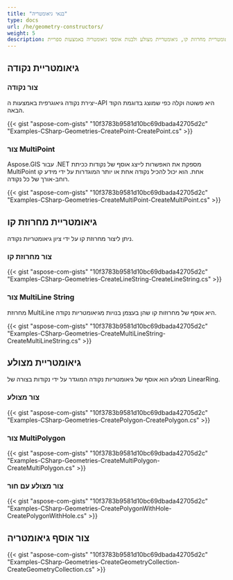 ```yaml
---
title: "בנאי גיאומטריה"
type: docs
url: /he/geometry-constructors/
weight: 5
description: ניתן לעבוד עם גיאומטריית נקודה, גיאומטריית מחרוזת קו, גיאומטריית מצולע ולבנות אוספי גיאומטריה באמצעות ספריית GIS C#.
---
```


## **גיאומטריית נקודה**
### **צור נקודה**
יצירת נקודה גיאוגרפית באמצעות ה-API היא פשוטה וקלה כפי שמוצג בדוגמת הקוד הבאה.

{{< gist "aspose-com-gists" "10f3783b9581d10bc69dbada42705d2c" "Examples-CSharp-Geometries-CreatePoint-CreatePoint.cs" >}}
### **צור MultiPoint**
Aspose.GIS עבור .NET מספקת את האפשרות לייצג אוסף של נקודות ככיתת MultiPoint אחת. הוא יכול להכיל נקודה אחת או יותר המוגדרות על ידי מידע קו רוחב-אורך של כל נקודה.

{{< gist "aspose-com-gists" "10f3783b9581d10bc69dbada42705d2c" "Examples-CSharp-Geometries-CreateMultiPoint-CreateMultiPoint.cs" >}}
## **גיאומטריית מחרוזת קו**
ניתן ליצור מחרוזת קו על ידי ציון גיאומטריות נקודה.
### **צור מחרוזת קו**
{{< gist "aspose-com-gists" "10f3783b9581d10bc69dbada42705d2c" "Examples-CSharp-Geometries-CreateLineString-CreateLineString.cs" >}}
### **צור MultiLine String**
מחרוזת MultiLine היא אוסף של מחרוזות קו שהן בעצמן בנויות מגיאומטריות נקודה.

{{< gist "aspose-com-gists" "10f3783b9581d10bc69dbada42705d2c" "Examples-CSharp-Geometries-CreateMultiLineString-CreateMultiLineString.cs" >}}
## **גיאומטריית מצולע**
מצולע הוא אוסף של גיאומטריות נקודה המוגדר על ידי נקודות בצורה של LinearRing.
### **צור מצולע**
{{< gist "aspose-com-gists" "10f3783b9581d10bc69dbada42705d2c" "Examples-CSharp-Geometries-CreatePolygon-CreatePolygon.cs" >}}
### **צור MultiPolygon**
{{< gist "aspose-com-gists" "10f3783b9581d10bc69dbada42705d2c" "Examples-CSharp-Geometries-CreateMultiPolygon-CreateMultiPolygon.cs" >}}
### **צור מצולע עם חור**
{{< gist "aspose-com-gists" "10f3783b9581d10bc69dbada42705d2c" "Examples-CSharp-Geometries-CreatePolygonWithHole-CreatePolygonWithHole.cs" >}}
## **צור אוסף גיאומטריה**
{{< gist "aspose-com-gists" "10f3783b9581d10bc69dbada42705d2c" "Examples-CSharp-Geometries-CreateGeometryCollection-CreateGeometryCollection.cs" >}}
